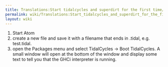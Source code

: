 ```yaml
---
title: Translations:Start tidalcycles and superdirt for the first time/10/en-gb
permalink: wiki/Translations:Start_tidalcycles_and_superdirt_for_the_first_time/10/en-gb/
layout: wiki
---
```


1.  Start Atom
2.  create a new file and save it with a filename that ends in .tidal,
    e.g. test.tidal.
3.  open the Packages menu and select TidalCycles -&gt; Boot
    TidalCycles. A small window will open at the bottom of the window
    and display some text to tell you that the GHCi interpreter is
    running.
